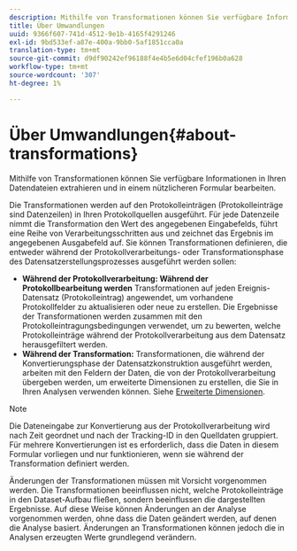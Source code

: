 ```yaml
---
description: Mithilfe von Transformationen können Sie verfügbare Informationen in Ihren Datendateien extrahieren und in einem nützlicheren Formular bearbeiten.
title: Über Umwandlungen
uuid: 9366f607-741d-4512-9e1b-4165f4291246
exl-id: 9bd533ef-a87e-400a-9bb0-5af1851cca0a
translation-type: tm+mt
source-git-commit: d9df90242ef96188f4e4b5e6d04cfef196b0a628
workflow-type: tm+mt
source-wordcount: '307'
ht-degree: 1%

---
```


# Über Umwandlungen{#about-transformations}

Mithilfe von Transformationen können Sie verfügbare Informationen in Ihren Datendateien extrahieren und in einem nützlicheren Formular bearbeiten.

Die Transformationen werden auf den Protokolleinträgen (Protokolleinträge sind Datenzeilen) in Ihren Protokollquellen ausgeführt. Für jede Datenzeile nimmt die Transformation den Wert des angegebenen Eingabefelds, führt eine Reihe von Verarbeitungsschritten aus und zeichnet das Ergebnis im angegebenen Ausgabefeld auf. Sie können Transformationen definieren, die entweder während der Protokollverarbeitungs- oder Transformationsphase des Datensatzerstellungsprozesses ausgeführt werden sollen:

* **Während der Protokollverarbeitung: Während der Protokollbearbeitung werden** Transformationen auf jeden Ereignis-Datensatz (Protokolleintrag) angewendet, um vorhandene Protokollfelder zu aktualisieren oder neue  zu erstellen. Die Ergebnisse der Transformationen werden zusammen mit den Protokolleintragungsbedingungen verwendet, um zu bewerten, welche Protokolleinträge während der Protokollverarbeitung aus dem Datensatz herausgefiltert werden.
* **Während der Transformation:** Transformationen, die während der Konvertierungsphase der Datensatzkonstruktion ausgeführt werden, arbeiten mit den Feldern der Daten, die von der Protokollverarbeitung übergeben werden, um erweiterte Dimensionen zu erstellen, die Sie in Ihren Analysen verwenden können. Siehe [Erweiterte Dimensionen](../../../home/c-dataset-const-proc/c-ex-dim/c-abt-ex-dim.md).

>[!NOTE]
>
>Die Dateneingabe zur Konvertierung aus der Protokollverarbeitung wird nach Zeit geordnet und nach der Tracking-ID in den Quelldaten gruppiert. Für mehrere Konvertierungen ist es erforderlich, dass die Daten in diesem Formular vorliegen und nur funktionieren, wenn sie während der Transformation definiert werden.

Änderungen der Transformationen müssen mit Vorsicht vorgenommen werden. Die Transformationen beeinflussen nicht, welche Protokolleinträge in den Dataset-Aufbau fließen, sondern beeinflussen die dargestellten Ergebnisse. Auf diese Weise können Änderungen an der Analyse vorgenommen werden, ohne dass die Daten geändert werden, auf denen die Analyse basiert. Änderungen an Transformationen können jedoch die in Analysen erzeugten Werte grundlegend verändern.
